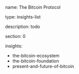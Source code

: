 name: The Bitcoin Protocol

type: insights-list

description: todo

section: 0

insights:
 - the-bitcoin-ecosystem
 - the-bitcoin-foundation
 - present-and-future-of-bitcoin

